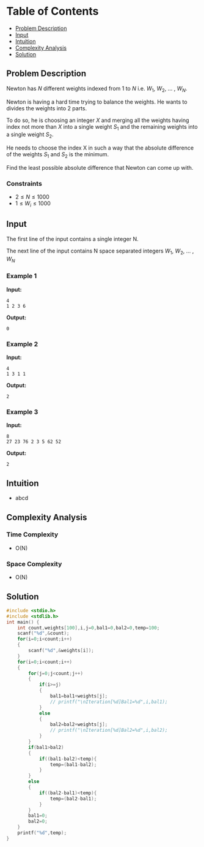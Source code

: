 # Table of Contents

- [Problem Description](#problem-description)
- [Input](#input)
- [Intuition](#intuition)
- [Complexity Analysis](#complexity-analysis)
- [Solution](#solution)

## Problem Description

Newton has $N$ different weights indexed from $1$ to $N$ i.e. $W_1$, $W_2$, ... , $W_N$.

Newton is having a hard time trying to balance the weights. He wants to divides the weights into 2 parts.

To do so, he is choosing an integer $X$ and merging all the weights having index not more than $X$ into a single weight $S_1$ and the remaining weights into a single weight $S_2$.

He needs to choose the index X in such a way that the absolute difference of the weights $S_1$ and $S_2$ is the minimum.

Find the least possible absolute difference that Newton can come up with.

### Constraints

- $2 \leq N \leq 1000$
- $1 \leq W_i \leq 1000$

## Input

The first line of the input contains a single integer N.

The next line of the input contains N space separated integers $W_1$, $W_2$, ... , $W_N$

### Example 1

**Input:**

```plain
4
1 2 3 6
```

**Output:**

```plain
0
```

### Example 2

**Input:**

```plain
4
1 3 1 1
```

**Output:**

```plain
2
```

### Example 3

**Input:**

```plain
8
27 23 76 2 3 5 62 52
```

**Output:**

```plain
2
```

## Intuition

- abcd

## Complexity Analysis

### Time Complexity

- O(N)

### Space Complexity

- O(N)

## Solution

```C
#include <stdio.h>
#include <stdlib.h>
int main() {
    int count,weights[100],i,j=0,bal1=0,bal2=0,temp=100;
    scanf("%d",&count);
    for(i=0;i<count;i++)
    {
        scanf("%d",&weights[i]);
    }
    for(i=0;i<count;i++)
    {
        for(j=0;j<count;j++)
        {
            if(i>=j)
            {
                bal1=bal1+weights[j];
                // printf("\nIteration[%d]Bal1=%d",i,bal1);
            }
            else
            {
                bal2=bal2+weights[j];
                // printf("\nIteration[%d]Bal2=%d",i,bal2);
            }
        }
        if(bal1>bal2)
        {
            if((bal1-bal2)<temp){
                temp=(bal1-bal2);
            }
        }
        else
        {
            if((bal2-bal1)<temp){
                temp=(bal2-bal1);
            }
        }
        bal1=0;
        bal2=0;
    }
    printf("%d",temp);
}
```
